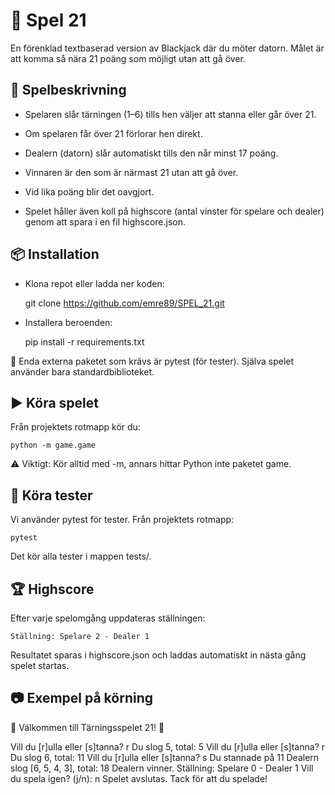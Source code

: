 # 🎲 Spel 21

En förenklad textbaserad version av Blackjack där du möter datorn.
Målet är att komma så nära 21 poäng som möjligt utan att gå över.

## 📖 Spelbeskrivning

* Spelaren slår tärningen (1–6) tills hen väljer att stanna eller går över 21.

* Om spelaren får över 21 förlorar hen direkt.

* Dealern (datorn) slår automatiskt tills den når minst 17 poäng.

* Vinnaren är den som är närmast 21 utan att gå över.

* Vid lika poäng blir det oavgjort.

* Spelet håller även koll på highscore (antal vinster för spelare och dealer) genom att spara i en fil highscore.json.

## 📦 Installation

* Klona repot eller ladda ner koden:

    git clone https://github.com/emre89/SPEL_21.git

* Installera beroenden:

    pip install -r requirements.txt


📌 Enda externa paketet som krävs är pytest (för tester). Själva spelet använder bara standardbiblioteket.

## ▶️ Köra spelet

Från projektets rotmapp kör du:

    python -m game.game


⚠️ Viktigt: Kör alltid med -m, annars hittar Python inte paketet game.

## 🧪 Köra tester

Vi använder pytest för tester.
Från projektets rotmapp:

    pytest

Det kör alla tester i mappen tests/.

## 🏆 Highscore

Efter varje spelomgång uppdateras ställningen:

    Ställning: Spelare 2 - Dealer 1

Resultatet sparas i highscore.json och laddas automatiskt in nästa gång spelet startas.

## 📷 Exempel på körning
🎲 Välkommen till Tärningsspelet 21! 🎲

Vill du [r]ulla eller [s]tanna? r
Du slog 5, total: 5
Vill du [r]ulla eller [s]tanna? r
Du slog 6, total: 11
Vill du [r]ulla eller [s]tanna? s
Du stannade på 11
Dealern slog [6, 5, 4, 3], total: 18
Dealern vinner.
Ställning: Spelare 0 - Dealer 1
Vill du spela igen? (j/n): n
Spelet avslutas. Tack för att du spelade!
